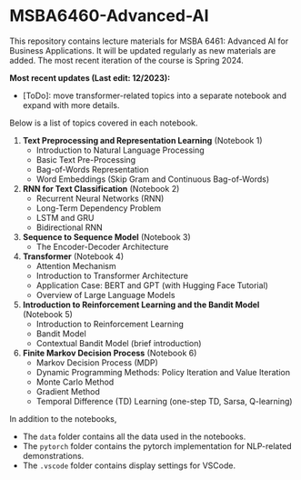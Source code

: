 # MSBA6460-Advanced-AI

This repository contains lecture materials for MSBA 6461: Advanced AI for Business Applications. It will be updated regularly as new materials are added. The most recent iteration of the course is Spring 2024.

**Most recent updates (Last edit: 12/2023):**

- [ToDo]: move transformer-related topics into a separate notebook and expand with more details.

Below is a list of topics covered in each notebook.

1. **Text Preprocessing and Representation Learning** (Notebook 1)
   - Introduction to Natural Language Processing
   - Basic Text Pre-Processing
   - Bag-of-Words Representation
   - Word Embeddings (Skip Gram and Continuous Bag-of-Words)
2. **RNN for Text Classification** (Notebook 2)
   - Recurrent Neural Networks (RNN)
   - Long-Term Dependency Problem
   - LSTM and GRU
   - Bidirectional RNN
3. **Sequence to Sequence Model** (Notebook 3)
   - The Encoder-Decoder Architecture
4. **Transformer** (Notebook 4)
   - Attention Mechanism
   - Introduction to Transformer Architecture
   - Application Case: BERT and GPT (with Hugging Face Tutorial)
   - Overview of Large Language Models
5. **Introduction to Reinforcement Learning and the Bandit Model** (Notebook 5)
   - Introduction to Reinforcement Learning
   - Bandit Model
   - Contextual Bandit Model (brief introduction)
6. **Finite Markov Decision Process** (Notebook 6)
   - Markov Decision Process (MDP)
   - Dynamic Programming Methods: Policy Iteration and Value Iteration
   - Monte Carlo Method
   - Gradient Method
   - Temporal Difference (TD) Learning (one-step TD, Sarsa, Q-learning)

In addition to the notebooks,
   - The ```data``` folder contains all the data used in the notebooks.
   - The ```pytorch``` folder contains the pytorch implementation for NLP-related demonstrations.
   - The ```.vscode``` folder contains display settings for VSCode.